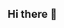 ## Hi there 👋

<!--
**Namitha0708/Namitha0708** is a ✨ _special_ ✨ repository because its `README.md` (this file) appears on your GitHub profile.

Here are some ideas to get you started:

- 🔭 I’m currently working on Java Developer
- 🌱 I’m currently learning Advanced Java
- 👯 I’m looking to collaborate on Full stack Java projects
- 💬 Ask me about Java 
- 📫 How to reach me: www.linkedin.com/in/namitha-chendar
-->

